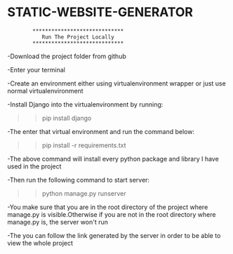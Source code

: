 # STATIC-WEBSITE-GENERATOR

            *****************************
               Run The Project Locally
            *****************************
-Download the project folder from github


-Enter your terminal


-Create an environment either using virtualenvironment wrapper or just use normal virtualenvironment


-Install Django into the virtualenvironment by running:

 >>pip install django
 
 
-The enter that virtual environment and run the command below:

 >>pip install -r requirements.txt
 
 
-The above command will install every python package and library I have used in the project


-Then run the following command to start server:

>>python manage.py runserver


-You make sure that you are in the root directory of the project where manage.py is visible.Otherwise if you are not in the root directory 
where manage.py is, the server won't run

-The you can follow the link generated by the server in order to be able to view the whole project
            
            
            
            
            
            
            
